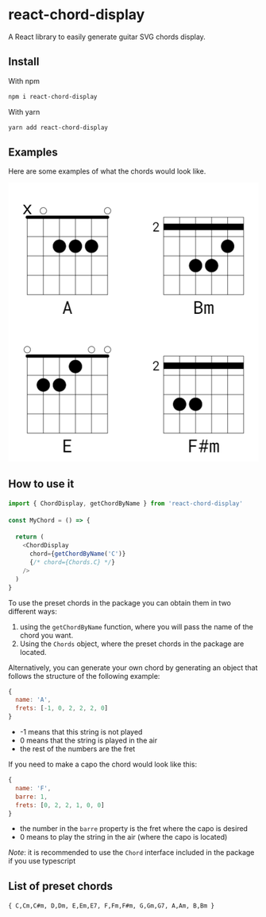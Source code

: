 # react-chord-display

A React library to easily generate guitar SVG chords display.

## Install

With npm
```sh
npm i react-chord-display
```

With yarn
```sh
yarn add react-chord-display
```

## Examples

Here are some examples of what the chords would look like.

![chords-screenshot]


## How to use it

```js
import { ChordDisplay, getChordByName } from 'react-chord-display'

const MyChord = () => {

  return (
    <ChordDisplay
      chord={getChordByName('C')}
      {/* chord={Chords.C} */}
    />
  )
}
```

To use the preset chords in the package you can obtain them in two different ways:

1. using the `getChordByName` function, where you will pass the name of the chord you want.
1. Using the `Chords` object, where the preset chords in the package are located.

Alternatively, you can generate your own chord by generating an object that follows the structure of the following example:

```js
{
  name: 'A',
  frets: [-1, 0, 2, 2, 2, 0]
}
```
- -1 means that this string is not played
- 0 means that the string is played in the air
- the rest of the numbers are the fret

If you need to make a capo the chord would look like this:

```js
{
  name: 'F',
  barre: 1,
  frets: [0, 2, 2, 1, 0, 0]
}
```

- the number in the `barre` property is the fret where the capo is desired
- 0 means to play the string in the air (where the capo is located)


*Note*: it is recommended to use the `Chord` interface included in the package if you use typescript

## List of preset chords

`{ C,Cm,C#m, D,Dm, E,Em,E7, F,Fm,F#m, G,Gm,G7, A,Am, B,Bm }`

[chords-screenshot]: images/chords.png
